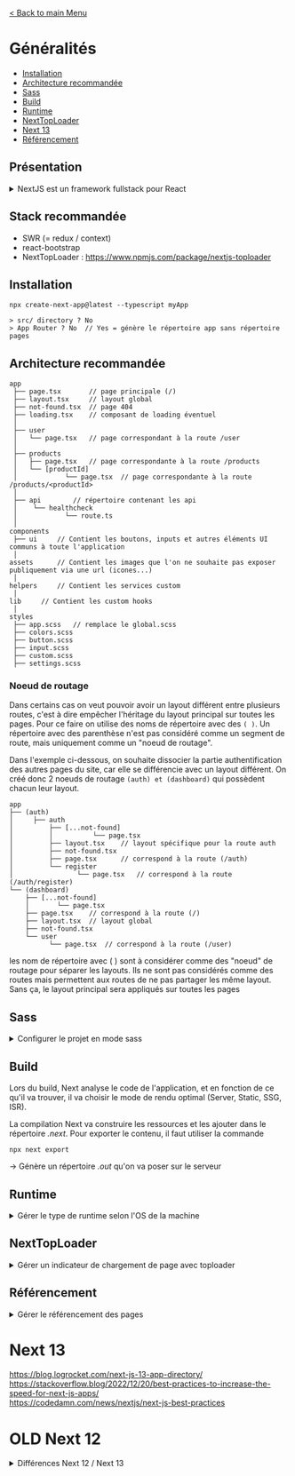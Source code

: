 [< Back to main Menu](https://github.com/gsoulie/react-resources/blob/master/react-presentation.md)    

# Généralités

* [Installation](#installation)
* [Architecture recommandée](#architecture-recommandée)
* [Sass](#sass)
* [Build](#build)
* [Runtime](#runtime)     
* [NextTopLoader](#nexttoploader)     
* [Next 13](#next-13)
* [Référencement](#référencement)     

## Présentation

<details>
  <summary>NextJS est un framework fullstack pour React</summary>

Il permet de rendre le développement de grosses applications plus facile en ajoutant des fonctionnalités et en améliorant certaines autres.

* support SSR : avantage SEO
* routage basé sur l'arborescence : moins de code à développer pour gérer le routage
  
La création d'un projet *Next* va générer les répertoires suivants :

* public : contient tout le contenu public de l'appli
* pages : contient tous les composants react
* pages/api : contient les api

Lors du premier rendu, Next génère le contenu statique de la page de manière à ce que le tti soit le plus rapide possible. On peut s'en rendre compte en affichant le source de la page qui contient tout le contenu html, alors que sur une application react classique, 
le contenu est dynamique (comme angular, vue...)

présentation : https://www.youtube.com/watch?v=wTFThzLcrOk&ab_channel=Grafikart.fr     

</details>

## Stack recommandée

* SWR (= redux / context)
* react-bootstrap
* NextTopLoader : https://www.npmjs.com/package/nextjs-toploader

## Installation

````
npx create-next-app@latest --typescript myApp

> src/ directory ? No
> App Router ? No  // Yes = génère le répertoire app sans répertoire pages
````

## Architecture recommandée

````
app
 ├── page.tsx		// page principale (/)
 ├── layout.tsx		// layout global
 ├── not-found.tsx	// page 404
 ├── loading.tsx	// composant de loading éventuel
 │
 ├── user
 │   └── page.tsx	// page correspondant à la route /user
 │
 ├── products	
 │   ├── page.tsx	// page correspondante à la route /products
 │   └── [productId]
 │            └── page.tsx	// page correspondante à la route /products/<productId>
 │
 ├── api		// répertoire contenant les api
 │    └── healthcheck
 │            └── route.ts
 │
components
 ├── ui		// Contient les boutons, inputs et autres éléments UI communs à toute l'application
 │
assets		// Contient les images que l'on ne souhaite pas exposer publiquement via une url (icones...)
 │
helpers		// Contient les services custom
 │
lib		// Contient les custom hooks
 │
styles
 ├── app.scss	// remplace le global.scss
 ├── colors.scss
 ├── button.scss
 ├── input.scss
 ├── custom.scss
 ├── settings.scss
````

### Noeud de routage

Dans certains cas on veut pouvoir avoir un layout différent entre plusieurs routes, c'est à dire empêcher l'héritage du layout principal sur toutes les pages. Pour ce faire on utilise des noms de répertoire avec des ````( )````. Un répertoire avec des parenthèse n'est pas considéré comme un segment de route, mais uniquement comme un "noeud de routage".

Dans l'exemple ci-dessous, on souhaite dissocier la partie authentification des autres pages du site, car elle se différencie avec un layout différent. On créé donc 2 noeuds de routage ````(auth) et (dashboard)```` qui possèdent chacun leur layout.

````
app
├── (auth)
│     ├── auth
│         ├── [...not-found]
│         │          └── page.tsx
│         ├── layout.tsx	// layout spécifique pour la route auth
│         ├── not-found.tsx
│         ├── page.tsx		// correspond à la route (/auth)
│         └── register           
│                └── page.tsx	// correspond à la route (/auth/register)
└── (dashboard)
    ├── [...not-found]
    │       └── page.tsx
    ├── page.tsx	// correspond à la route (/)
    ├── layout.tsx	// layout global
    ├── not-found.tsx
    └── user
          └── page.tsx	// correspond à la route (/user)

````

les nom de répertoire avec ( ) sont à considérer comme des "noeud" de routage pour séparer les layouts. 
Ils ne sont pas considérés comme des routes mais permettent aux routes de ne pas partager les même layout. 
Sans ça, le layout principal sera appliqués sur toutes les pages 

## Sass

<details>
  <summary>Configurer le projet en mode sass</summary>

````
npm install --save-dev sass
````

*next.config.ts*

````typescript
/** @type {import('next').NextConfig} */
const path = require("path");

const nextConfig = {  
  sassOptions: {
    includePaths: [path.join(__dirname, "styles")],
  },
};
module.exports = nextConfig;
````

*app.scss*
````css
@import '~bootstrap/scss/functions'; // bootstrap
@import '~bootstrap/scss/variables'; // bootstrap
@import '~bootstrap/scss/mixins/_breakpoints'; // bootstrap
@import './buttons';
// Tous les autres imports fichiers locaux sass
@import './inputs'; 
@import './custom'; 
@import './colors'; 

// import du fichier principal de la librairie bootstrap 
// (provenant de node_modules)
@import '~bootstrap/scss/bootstrap';

// ... définition des styles
````

</details>

## Build

Lors du build, Next analyse le code de l'application, et en fonction de ce qu'il va trouver, il va choisir le mode de rendu optimal (Server, Static, SSG, ISR).

La compilation Next va construire les ressources et les ajouter dans le répertoire *.next*. Pour exporter le contenu, il faut utiliser la commande

````
npx next export 
````

-> Génère un répertoire *.out* qu'on va poser sur le serveur

## Runtime

<details>
	<summary>Gérer le type de runtime selon l'OS de la machine</summary>

En fonction de la machine sur laquelle est déployée l'application (window, mac, linux) il est possible que certaines fonctionnalités ne soient pas accessibles (ex : gestion des cookies).
Ceci est du à un bug lié au mode **runtime** (par défaut "nodejs"). 

*page.tsx*
````typescript
// à positionner APRES tous les imports
export const runtime = "edge" // pour une machine mac / linux;
````

</details>

## NextTopLoader

<details>
	<summary>Gérer un indicateur de chargement de page avec toploader</summary>

https://www.npmjs.com/package/nextjs-toploader

````
npm i nextjs-toploader
````

### Utilisation

Dans le layout principal ajouter la balise NextTopLoader dans le body

````typescript
import NextTopLoader from "nextjs-toploader";

return (
    <html lang="en">
      <body className={inter.className}>
	  
        <NextTopLoader />
		
        <HeaderWrapper />
        <div className="main-wrapper">{children}</div>
        <Footer />
      </body>
    </html>
  );
````

</details>

## Référencement

<details>
  <summary>Gérer le référencement des pages</summary>

Le code suivant permet d'écarter des pages du référencement google ou autre

````typescript
export function generateMetadata(): Metadata {
  return {
    robots: {
      follow: false,
      index: false,
    },
  };
}
````

</details>


# Next 13

https://blog.logrocket.com/next-js-13-app-directory/       
https://stackoverflow.blog/2022/12/20/best-practices-to-increase-the-speed-for-next-js-apps/       
https://codedamn.com/news/nextjs/next-js-best-practices       

# OLD Next 12

<details>
  <summary>Différences Next 12 / Next 13</summary>

## Fonctionnement

React 18 et Next 12 introduisent une version alpha des composants serveur React. Les composants serveur sont entièrement rendus sur le serveur et ne nécessitent pas de JavaScript côté client pour être rendus. De plus, les composants serveur permettent aux développeurs de conserver une certaine logique sur le serveur et d'envoyer uniquement le résultat de cette logique au client. Cela réduit la taille du bundle envoyé au client et améliore les performances de rendu côté client.

Avec NextJS, il est possible de déclarer des composants **serveur** et des composants **clients**. Il est important de se rappeler que toutes les fonctions qui s'exécutentt habituellement côté client ne sont pas accessibles côté serveur. Par exemple l'appel à ````window.xxxx```` ne pourra pas s'effectuer dans un composant déclaré comme composant serveur.
De la même manière, il n'y a pas d'état ou de reducer (useState, useReducer) dans les composants côté serveur, intératctions avec un formulaire ou bien même d'intéractions avec le dom.

Si on a besoin d'un state ou d'un reducer, alors il faut définir son composant comme étant un composant **client**.

````typescript
'use client'; // <-- déclarer le composant comme étant "client"

export default MyCompo = () => {

}
````

https://www.youtube.com/watch?v=6aP9nyTcd44&ab_channel=SonnySangha

Depuis Next 13 l'arborescence fichier intègre un répertoire **app** dont le but est de contenir les *layouts*, *routes imbriquées*,
et il utilise les **composants serveurs par défaut**.

A l'intérieur de ce répertoire, il est possible de faire des requêtes http pour l'ensemble de l'application

Dans Next, une **page** est un composant React, c'est donc dans le répertoire **pages** qu'il faut créer les composants React. A noter que **chaque page est
associée à une route** basée sur le nom du fichier.

Pour gérer les routes dynamiques, le nom du fichier devra avoir la syntaxe suivante ````pages/posts/[id].tsx````

Par défaut, Next pré-rend chaque page, ce qui signifie que Next créé le HTMl des pages en avance, au lieu d'attendre que ce soit fait côté client. Ceci améliore les performance.

Chaque page HTML générée est associée à un code JS minimal. Quand la page est chargée par le navigateur, le JS est exécuté et la page est ensuire rendue entièrement intéractive.

Next utilise 2 formes de pré-rendu

**Static generation (recommended)** : Le HTML est généré à la compilation et réutilisé à chaque requête. Plus performant car les 
pages peuvent être mises en cache dans le CDN. **Il est conseillé d'utiliser la génération statique le plus possible**. Pour savoir quand utiliser la génération statique, il suffit de se poser la question
"Puis-je pré-afficher cette page avant la demande d'un utilisateur ?" Si la réponse est oui, alors vous devriez choisir la génération statique

**SSR** : HTML généré à chaque requête. **A utiliser pour les pages nécessitant de rafraichir fréquemment les données et si le contenu de la page est amené à changer à chaque requête**

## Génération page statique avec données

Pour pouvoir générer des pages statiques utilisant des données provenant d'une API, Next doit exporter une fonction asynchrone qui s'appelle **getStaticProps** dans le **même fichier** que le composant.

Cette fonction sera appelée lors de la compilation et permettra de passer des données provenant d'une API aux ````props```` de la page à pré-rendre.

````tsx
export default function Blog({ posts }) {
  // Render posts...
}

// This function gets called at build time
export async function getStaticProps() {
  // Call an external API endpoint to get posts
  const res = await fetch('https://.../posts')
  const posts = await res.json()

  // By returning { props: { posts } }, the Blog component
  // will receive `posts` as a prop at build time
  return {
    props: {
      posts,
    },
  }
}
````

## Génération SSR

Pour utiliser une page en mode SSR, il faut exporter la fonction asynchrone **getServerSideProps**. Cette fonction sera appelée par le serveur à chaque requête.

Par exemple si une page a besoin de rafraichir fréquemment les données depuis une API, on pourrait écrire le code de la manière suivante :

````tsx
export default function Page({ data }) {
  // Render data...
}

// This gets called on every request
export async function getServerSideProps() {
  // Fetch data from external API
  const res = await fetch(`https://.../data`)
  const data = await res.json()

  // Pass data to the page via props
  return { props: { data } }
}
````

## A Retenir

* Génération statique (recommandée) : le code HTML est généré au moment de la compilation et sera réutilisé à chaque requête. Pour qu'une page utilise la génération statique, exportez le composant de la page ou exportez **getStaticProps** (et **getStaticPaths** si nécessaire). C'est idéal pour les pages qui peuvent être pré-rendues avant la demande d'un utilisateur. Vous pouvez également l'utiliser avec le rendu côté client pour apporter des données supplémentaires.

* Rendu côté serveur : le code HTML est généré à chaque requête. Pour qu'une page utilise le rendu côté serveur, exportez **getServerSideProps**. Étant donné que le rendu côté serveur entraîne des performances plus lentes que la génération statique, utilisez-le uniquement si cela est absolument nécessaire.

- getStaticProps : exécutée une fois lors de la compilation pour chaque chemin retourné pendant la compilation
- getStaticProps : exécutée en arrière-plan quand le paramètre fallback: true
- getStaticProps : exécutée avant le rendu initial quand le paramètre fallback: blocking
- getStaticPaths : exécutée une fois lors de la compilation
- getStaticPaths doit être utilisé avec getServerSideProps et ne peut pas être utilisé avec getServerSideProps
- en **mode développement**, getStaticPaths et getStaticProps sont exécutées à **chaque** requête
- getServerSideProps : exécutée à chaque requête

### getServerSideProps

La fonction ````getServerSideProps```` est executée à chaque requête est ne peut pas être exécutée côté client.

* Lorsque vous demandez directement cette page, getServerSideProps s'exécute au moment de la demande et cette page sera pré-rendue avec les accessoires renvoyés

* Lorsque vous demandez cette page sur les transitions de page côté client via suivant/lien ou suivant/routeur, Next.js envoie une requête API au serveur, qui exécute getServerSideProps
````getServerSideProps```` renvoie JSON qui sera utilisé pour rendre la page. Tout ce travail sera géré automatiquement par Next.js, vous n'avez donc rien à faire de plus tant que vous avez défini getServerSideProps.

````getServerSideProps```` ne peut être exporté qu'à partir d'une page. Vous ne pouvez pas l'exporter à partir de fichiers non page.

Notez que vous devez exporter ````getServerSideProps```` en tant que fonction standalone — cela ne fonctionnera pas si vous ajoutez ````getServerSideProps```` en tant que propriété du composant de page.

Vous ne **devez utiliser getServerSideProps que si vous avez besoin d'afficher une page dont les données doivent être récupérées au moment de la demande**. Cela peut être dû à la nature des données ou des propriétés de la demande (telles que les en-têtes d'autorisation ou la géolocalisation)

### Mise en cache avec SSR

Il est possible d'ajouter un en-tête à ````getServerSideProps```` pour lui indiquer de mettre en cache la réponse

````typescript
// This value is considered fresh for ten seconds (s-maxage=10).
// If a request is repeated within the next 10 seconds, the previously
// cached value will still be fresh. If the request is repeated before 59 seconds,
// the cached value will be stale but still render (stale-while-revalidate=59).
//
// In the background, a revalidation request will be made to populate the cache
// with a fresh value. If you refresh the page, you will see the new value.
export async function getServerSideProps({ req, res }) {
  res.setHeader(
    'Cache-Control',
    'public, s-maxage=10, stale-while-revalidate=59'
  )

  return {
    props: {},
  }
}
````

### Gestion des erreurs

Lorsqu'une erreur est levée par ````getServerSideProps````, la page ````pages/500.js```` est déclenchée.

### getStaticPaths

Quand utiliser la fonction ````getStaticPaths```` ?

- Les données proviennent d'un CMS sans tête
- Les données proviennent d'une base de données
- Les données proviennent du système de fichiers
- Les données peuvent être mises en cache publiquement (non spécifiques à l'utilisateur)
- La page doit être pré-rendu (pour le référencement) et être très rapide — getStaticProps génère des fichiers HTML et JSON, qui peuvent tous deux être mis en cache par un CDN pour des performances

### getStaticProps

La fonction ````getServerSideProps```` ne peut être exécutée que côté **serveur**. Elle ne peut pas être exécuté côté client et ne sera même pas inclue dans le bundle navigateur.
  
</details>

